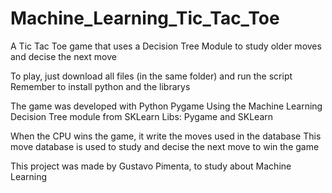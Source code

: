 # Machine_Learning_Tic_Tac_Toe
A Tic Tac Toe game that uses a Decision Tree Module to study older moves and decise the next move 

To play, just download all files (in the same folder) and run the script
Remember to install python and the librarys
 
The game was developed with Python Pygame
Using the Machine Learning Decision Tree module from SKLearn
Libs: Pygame and SKLearn

When the CPU wins the game, it write the moves used in the database
This move database is used to study and decise the next move to win the game

This project was made by Gustavo Pimenta, to study about Machine Learning
